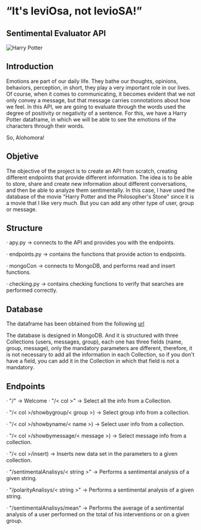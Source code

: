 # “It's leviOsa, not levioSA!”
## Sentimental Evaluator API
![Harry Potter](https://hips.hearstapps.com/hmg-prod.s3.amazonaws.com/images/harry-potter-scar-1547798790.png?crop=1.00xw:0.756xh;0,0.115xh&resize=1200:*)

## Introduction

Emotions are part of our daily life. They bathe our thoughts, opinions, behaviors, perception, in short, they play a very important role in our lives. Of course, when it comes to communicating, it becomes evident that we not only convey a message, but that message carries connotations about how we feel. In this API, we are going to evaluate through the words used the degree of positivity or negativity of a sentence.
For this, we have a Harry Potter dataframe, in which we will be able to see the emotions of the characters through their words.

So, Alohomora!
## Objetive
The objective of the project is to create an API from scratch, creating different endpoints that provide different information. The idea is to be able to store, share and create new information about different conversations, and then be able to analyze them sentimentally.
In this case, I have used the database of the movie "Harry Potter and the Philosopher's Stone" since it is a movie that I like very much. 
But you can add any other type of user, group or message.

## Structure
· apy.py -> connects to the API and provides you with the endpoints.

· endpoints.py -> contains the functions that provide action to endpoints.

· mongoCon -> connects to MongoDB, and performs read and insert functions.

· checking.py -> contains checking functions to verify that searches are performed correctly.

## Database

The dataframe has been obtained from the following [url](https://www.kaggle.com/eward96/harry-potter-and-the-philosophers-stone-script)

The database is designed in MongoDB. And it is structured with three Collections (users, messages, group), each one has three fields (name, group, message), only the mandatory parameters are different, therefore, it is not necessary to add all the information in each Collection, so if you don't have a field, you can add it in the Collection in which that field is not a mandatory.

## Endpoints

· "/" -> Welcome
· "/< col >" -> Select all the info from a Collection.

· "/< col >/showbygroup/< group >) -> Select group info from a collection. 

· "/< col >/showbyname/< name >) -> Select user info from a collection.

· "/< col >/showbymessage/< message >) -> Select message info from a collection.

· "/< col >/insert) -> Inserts new data set in the parameters to a given collection.

· "/sentimentalAnalisys/< string >" -> Performs a sentimental analysis of a given string.

· "/polarityAnalisys/< string >" -> Performs a sentimental analysis of a given string.

· "/sentimentalAnalisys/mean" -> Performs the average of a sentimental analysis of a user performed on the total of his interventions or on a given group.




